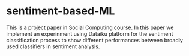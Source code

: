 # sentiment-based-ML
This is a project paper in Social Computing course. In this paper we implement an experinment using Dataiku platform for the sentiment classification process to show different performances between broadly used classifiers in sentiment analysis.
